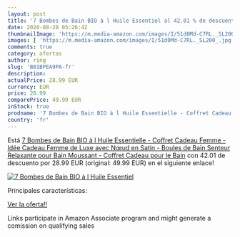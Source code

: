 ```yaml
---
layout: post
title: '7 Bombes de Bain BIO à l Huile Essentiel al 42.01 % de descuento'
date: 2020-08-28 05:26:42
thumbnailImage: 'https://m.media-amazon.com/images/I/51d0Md-C7RL._SL200_.jpg'
images: [ 'https://m.media-amazon.com/images/I/51d0Md-C7RL._SL200_.jpg' ]
comments: true
category: ofertas
author: ring
slug: 'B01BPEA9PA-fr'
description:
actualPrice: 28.99 EUR
currency: EUR
price: 28.99
comparePrice: 49.99 EUR
inStock: true
prodname: '7 Bombes de Bain BIO à l Huile Essentielle - Coffret Cadeau Femme - Idée Cadeau Femme de Luxe avec Nœud en Satin - Boules de Bain Senteur Relaxante pour Bain Moussant - Coffret Cadeau pour le Bain'
country: 'fr'
---
```


Está [7 Bombes de Bain BIO à l Huile Essentielle - Coffret Cadeau Femme - Idée Cadeau Femme de Luxe avec Nœud en Satin - Boules de Bain Senteur Relaxante pour Bain Moussant - Coffret Cadeau pour le Bain](https://www.amazon.fr/dp/B01BPEA9PA/?tag=tolees0d-21) con 42.01 de descuento por 28.99 EUR (original: 49.99 EUR) en el siguiente enlace!

[![7 Bombes de Bain BIO à l Huile Essentiel](https://m.media-amazon.com/images/I/51d0Md-C7RL._SL200_.jpg)](https://www.amazon.fr/dp/B01BPEA9PA/?tag=tolees0d-21)

Principales características:


[Ver la oferta!!](https://www.amazon.fr/dp/B01BPEA9PA/?tag=tolees0d-21)

Links participate in Amazon Associate program and might generate a comission on qualifying sales


